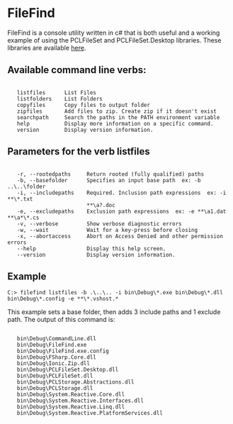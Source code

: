 # FileFind
FileFind is a console utility written in c# that is both useful and a working example of using the PCLFileSet and PCLFileSet.Desktop libraries. These libraries are available [here](http://github.com/Merlin9999/PCLFileSet).
## Available command line verbs:
```nolang

   listfiles      List Files
   listfolders    List Folders
   copyfiles      Copy files to output folder
   zipfiles       Add files to zip. Create zip if it doesn't exist
   searchpath     Search the paths in the PATH environment variable
   help           Display more information on a specific command.
   version        Display version information.

```
## Parameters for the verb listfiles
```nolang

   -r, --rootedpaths     Return rooted (fully qualified) paths
   -b, --basefolder      Specifies an input base path  ex: -b ..\..\folder
   -i, --includepaths    Required. Inclusion path expressions  ex: -i **\*.txt
                         **\a?.doc
   -e, --excludepaths    Exclusion path expressions  ex: -e **\a1.dat **\a*\*.cs
   -v, --verbose         Show verbose diagnostic errors
   -w, --wait            Wait for a key-press before closing
   -x, --abortaccess     Abort on Access Denied and other permission errors
   --help                Display this help screen.
   --version             Display version information.

```
## Example
`C:> filefind listfiles -b .\..\.. -i bin\Debug\*.exe bin\Debug\*.dll bin\Debug\*.config -e **\*.vshost.*`

This example sets a base folder, then adds 3 include paths and 1 exclude path. The output of this command is:
```nolang

   bin\Debug\CommandLine.dll
   bin\Debug\FileFind.exe
   bin\Debug\FileFind.exe.config
   bin\Debug\FSharp.Core.dll
   bin\Debug\Ionic.Zip.dll
   bin\Debug\PCLFileSet.Desktop.dll
   bin\Debug\PCLFileSet.dll
   bin\Debug\PCLStorage.Abstractions.dll
   bin\Debug\PCLStorage.dll
   bin\Debug\System.Reactive.Core.dll
   bin\Debug\System.Reactive.Interfaces.dll
   bin\Debug\System.Reactive.Linq.dll
   bin\Debug\System.Reactive.PlatformServices.dll

```

